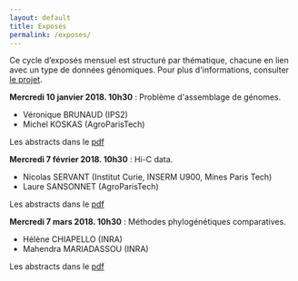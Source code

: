 ```yaml
---
layout: default
title: Exposés
permalink: /exposes/
---
```


Ce cycle d’exposés mensuel est structuré par thématique, chacune en lien avec un type de données génomiques. Pour plus d'informations, consulter [le projet](projet.md).

**Mercredi 10 janvier 2018. 10h30** : Problème d'assemblage de génomes.
- Véronique BRUNAUD (IPS2)
- Michel KOSKAS (AgroParisTech)

Les abstracts dans le [pdf](ABSTRACT/1_10janvier.pdf)

**Mercredi 7 février 2018. 10h30** : Hi-C data.
- Nicolas SERVANT (Institut Curie, INSERM U900,  Mines Paris Tech)
- Laure SANSONNET (AgroParisTech)

Les abstracts dans le [pdf](ABSTRACT/2_7fevrier.pdf)

**Mercredi 7 mars 2018. 10h30** :  Méthodes phylogénétiques comparatives.
- Hélène CHIAPELLO (INRA)
- Mahendra MARIADASSOU (INRA)

Les abstracts dans le [pdf](ABSTRACT/3_7mars.pdf)
